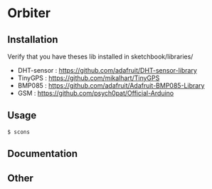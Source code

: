 # Orbiter

## Installation
Verify that you have theses lib installed in sketchbook/libraries/
 * DHT-sensor : https://github.com/adafruit/DHT-sensor-library
 * TinyGPS : https://github.com/mikalhart/TinyGPS
 * BMP085 : https://github.com/adafruit/Adafruit-BMP085-Library
 * GSM : https://github.com/psych0pat/Official-Arduino

## Usage
```$ scons```


## Documentation

## Other
